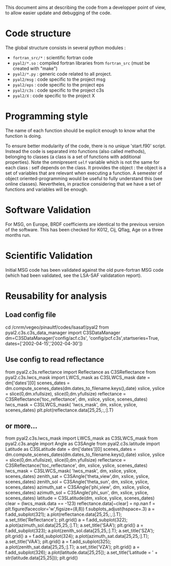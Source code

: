 This document aims at describing the code from a developper point of view, to allow easier update and debugging of the code.

# Code structure

The global structure consists in several python modules :

- `fortran_src/*` : scientific fortran code
- `pyal2/*.so` : compiled fortran libraries from `fortran_src` (must be created with "make")
- `pyal2/*.py` : generic code related to all project.
- `pyal2/msg` : code specific to the project msg
- `pyal2/eps` : code specific to the project eps
- `pyal2/c3s` : code specific to the project c3s
- `pyal2/X` : code specific to the project X


# Programming style

The name of each function should be explicit enough to know what the function is doing.

To ensure better modularity of the code, there is no unique 'start.f90' script. Instead the code is separated into functions (also called methods), belonging to classes (a class is a set of functions with additional properties). Note the omnipresent `self` variable which is not the same for each class : self depends on the class. It provides the object : the object is a set of variables that are relevant when executing a function. A semester of object oriented-programming would be useful to fully understand this (see online classes). Nevertheles, in practice considering that we have a set of functions and variables will be enough.


# Software Validation

For MSG, on Europe, BRDF coefficients are identical to the previous version of the software. This has been checked for K012, Cij, Qflag, Age on a three months run.


# Scientific Validation

Initial MSG code has been validated against the old pure-fortran MSG code (which had been validated, see the LSA-SAF validatation report).

# Reusability for analysis

## Load config file
cd /cnrm/vegeo/pinaultf/codes/lsasaf/pyal2
from pyal2.c3s.c3s_data_manager import C3SDataManager
dm=C3SDataManager('config/acf.c3s', 'config/pcf.c3s',startseries=True, dates=['2002-04-15','2002-04-30'])

## Use config to read reflectance
from pyal2.c3s.reflectance import Reflectance as C3SReflectance
from pyal2.c3s.lwcs_mask import LWCS_mask as C3SLWCS_mask
date = dm['dates'][0]
scenes_dates = dm.compute_scenes_dates(dm.dates_to_filename.keys(),date)
xslice, yslice = slice(0,dm.xfullsize), slice(0,dm.yfullsize)
reflectance = C3SReflectance('toc_reflectance', dm, xslice, yslice, scenes_dates)
lwcs_mask   = C3SLWCS_mask(  'lwcs_mask',       dm, xslice, yslice, scenes_dates)
plt.plot(reflectance.data[25,25,:,:].T)


## or more...

from pyal2.c3s.lwcs_mask import LWCS_mask as C3SLWCS_mask
from pyal2.c3s.angle import Angle as C3SAngle
from pyal2.c3s.latitude import Latitude as C3SLatitude
date = dm['dates'][0]
scenes_dates = dm.compute_scenes_dates(dm.dates_to_filename.keys(),date)
xslice, yslice = slice(0,dm.xfullsize), slice(0,dm.yfullsize)
reflectance = C3SReflectance('toc_reflectance', dm, xslice, yslice, scenes_dates)
lwcs_mask   = C3SLWCS_mask(  'lwcs_mask',       dm, xslice, yslice, scenes_dates)
zenith_sat  = C3SAngle('theta_view',dm, xslice, yslice, scenes_dates)
zenith_sol  = C3SAngle('theta_sun', dm, xslice, yslice, scenes_dates)
azimuth_sat = C3SAngle('phi_view',  dm, xslice, yslice, scenes_dates)
azimuth_sol = C3SAngle('phi_sun',   dm, xslice, yslice, scenes_dates)
latitude = C3SLatitude(dm, xslice, yslice, scenes_dates)
clear = (lwcs_mask.data == -123)
reflectance.data[~clear] = np.nan
f = plt.figure(facecolor='w',figsize=(8,8)) 
f.subplots_adjust(hspace=.3) 
a = f.add_subplot(321); a.plot(reflectance.data[25,25,:,:].T); a.set_title('Reflectance'); plt.grid()
a = f.add_subplot(322); a.plot(azimuth_sol.data[25,25,:].T); a.set_title('SAA'); plt.grid()
a = f.add_subplot(323); a.plot(zenith_sol.data[25,25,:].T); a.set_title('SZA'); plt.grid()
a = f.add_subplot(324); a.plot(azimuth_sat.data[25,25,:].T); a.set_title('VAA'); plt.grid()
a = f.add_subplot(325); a.plot(zenith_sat.data[25,25,:].T); a.set_title('VZA'); plt.grid()
a = f.add_subplot(326); a.plot(latitude.data[25,25]); a.set_title('Latitude = ' + str(latitude.data[25,25])); plt.grid()


